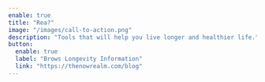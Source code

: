 ```yaml
---
enable: true
title: "Rea?"
image: "/images/call-to-action.png"
description: "Tools that will help you live longer and healthier life."
button:
  enable: true
  label: "Brows Longevity Information"
  link: "https://thenowrealm.com/blog"
---
```

